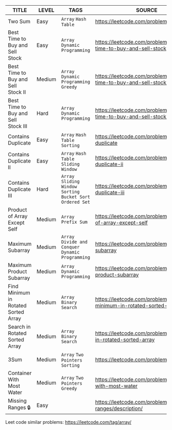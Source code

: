 | TITLE                                         | LEVEL     | TAGS  | SOURCE | COMPLETED |
| -----                                         | ----      | ----  | ------ | --------- |
| Two Sum                                       | Easy      |  `Array` `Hash Table`  | https://leetcode.com/problems/two-sum                              |   ✅  |
| Best Time to Buy and Sell Stock               | Easy      |  `Array` `Dynamic Programming`    | https://leetcode.com/problems/best-time-to-buy-and-sell-stock      |   ✅  |
| Best Time to Buy and Sell Stock II            | Medium    |  `Array` `Dynamic Programming` `Greedy`     | https://leetcode.com/problems/best-time-to-buy-and-sell-stock-ii   |        |
| Best Time to Buy and Sell Stock III           | Hard      |  `Array` `Dynamic Programming`     | https://leetcode.com/problems/best-time-to-buy-and-sell-stock-iii  |        |
| Contains Duplicate                            | Easy      |  `Array` `Hash Table` `Sorting`    | https://leetcode.com/problems/contains-duplicate                   |        |
| Contains Duplicate II                         | Easy      |  `Array` `Hash Table` `Sliding Window`     | https://leetcode.com/problems/contains-duplicate-ii                |   ✅  |
| Contains Duplicate III                        | Hard      |  `Array` `Sliding Window` `Sorting` `Bucket Sort` `Ordered Set`    | https://leetcode.com/problems/contains-duplicate-iii               |        |
| Product of Array Except Self                  | Medium    |  `Array` `Prefix Sum`     | https://leetcode.com/problems/product-of-array-except-self         |   ✅  |
| Maximum Subarray                              | Medium    |  `Array` `Divide and Conquer` `Dynamic Programming`     | https://leetcode.com/problems/maximum-subarray                     |   ✅    |
| Maximum Product Subarray                      | Medium    |  `Array` `Dynamic Programming`     | https://leetcode.com/problems/maximum-product-subarray             |        |
| Find Minimum in Rotated Sorted Array          | Medium    |  `Array` `Binary Search`     | https://leetcode.com/problems/find-minimum-in-rotated-sorted-array |        |
| Search in Rotated Sorted Array                | Medium    |  `Array` `Binary Search`     | https://leetcode.com/problems/search-in-rotated-sorted-array       |   ✅    |
| 3Sum                                          | Medium    |  `Array` `Two Pointers` `Sorting`     | https://leetcode.com/problems/3sum                                 |        |
| Container With Most Water                     | Medium    |  `Array` `Two Pointers` `Greedy`     | https://leetcode.com/problems/container-with-most-water            |   ✅     |
| Missing Ranges 🔒                             | Easy      |       | https://leetcode.com/problems/missing-ranges/description/          |        |




Leet code similar problems: https://leetcode.com/tag/array/